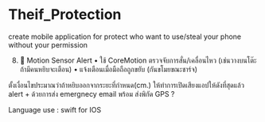# Theif_Protection
create mobile application for protect who want to use/steal your phone without your permission


8. 🧭 Motion Sensor Alert
	•	ใช้ CoreMotion ตรวจจับการสั่น/เคลื่อนไหว (เช่นวางบนโต๊ะ ถ้ามีคนหยิบจะเตือน)
	•	แจ้งเตือนเมื่อมือถือถูกขยับ (กันขโมยขณะชาร์จ)

ตั้งเงื่อนไขประมาณว่าถ้าหยิบออกจากระยะที่กำหนด(cm.) ให้ทำการเปิดเสียงแอปให้ดังที่สุดแล้ว alert + ด้วยการส่ง emergnecy email พร้อม ส่งพิกัด GPS ?


Language use :  swift for IOS
